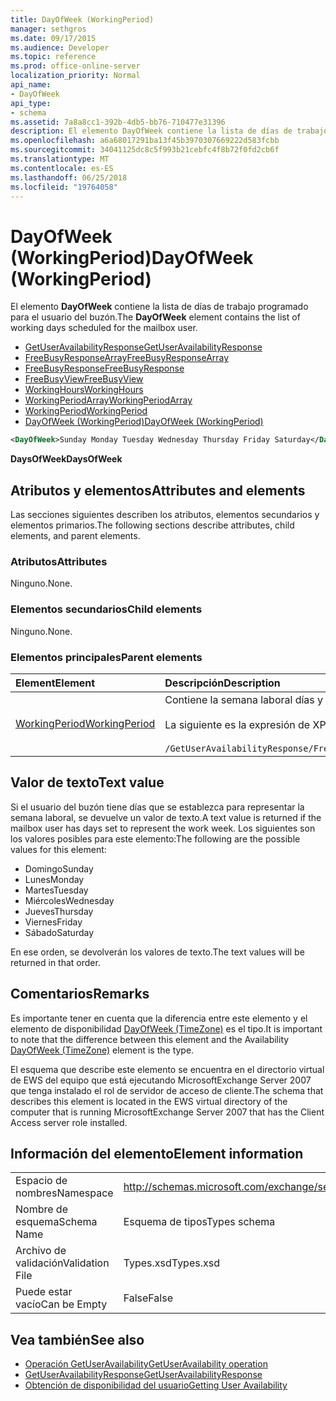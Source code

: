 ```yaml
---
title: DayOfWeek (WorkingPeriod)
manager: sethgros
ms.date: 09/17/2015
ms.audience: Developer
ms.topic: reference
ms.prod: office-online-server
localization_priority: Normal
api_name:
- DayOfWeek
api_type:
- schema
ms.assetid: 7a8a8cc1-392b-4db5-bb76-710477e31396
description: El elemento DayOfWeek contiene la lista de días de trabajo programado para el usuario del buzón.
ms.openlocfilehash: a6a68017291ba13f45b3970307669222d583fcbb
ms.sourcegitcommit: 34041125dc8c5f993b21cebfc4f8b72f0fd2cb6f
ms.translationtype: MT
ms.contentlocale: es-ES
ms.lasthandoff: 06/25/2018
ms.locfileid: "19764058"
---
```

# <a name="dayofweek-workingperiod"></a><span data-ttu-id="e7393-103">DayOfWeek (WorkingPeriod)</span><span class="sxs-lookup"><span data-stu-id="e7393-103">DayOfWeek (WorkingPeriod)</span></span>

<span data-ttu-id="e7393-104">El elemento **DayOfWeek** contiene la lista de días de trabajo programado para el usuario del buzón.</span><span class="sxs-lookup"><span data-stu-id="e7393-104">The **DayOfWeek** element contains the list of working days scheduled for the mailbox user.</span></span> 
  
- [<span data-ttu-id="e7393-105">GetUserAvailabilityResponse</span><span class="sxs-lookup"><span data-stu-id="e7393-105">GetUserAvailabilityResponse</span></span>](getuseravailabilityresponse.md)  
- [<span data-ttu-id="e7393-106">FreeBusyResponseArray</span><span class="sxs-lookup"><span data-stu-id="e7393-106">FreeBusyResponseArray</span></span>](freebusyresponsearray.md)  
- [<span data-ttu-id="e7393-107">FreeBusyResponse</span><span class="sxs-lookup"><span data-stu-id="e7393-107">FreeBusyResponse</span></span>](freebusyresponse.md)  
- [<span data-ttu-id="e7393-108">FreeBusyView</span><span class="sxs-lookup"><span data-stu-id="e7393-108">FreeBusyView</span></span>](freebusyview.md)  
- [<span data-ttu-id="e7393-109">WorkingHours</span><span class="sxs-lookup"><span data-stu-id="e7393-109">WorkingHours</span></span>](workinghours-ex15websvcsotherref.md)  
- [<span data-ttu-id="e7393-110">WorkingPeriodArray</span><span class="sxs-lookup"><span data-stu-id="e7393-110">WorkingPeriodArray</span></span>](workingperiodarray.md) 
- [<span data-ttu-id="e7393-111">WorkingPeriod</span><span class="sxs-lookup"><span data-stu-id="e7393-111">WorkingPeriod</span></span>](workingperiod.md)  
- [<span data-ttu-id="e7393-112">DayOfWeek (WorkingPeriod)</span><span class="sxs-lookup"><span data-stu-id="e7393-112">DayOfWeek (WorkingPeriod)</span></span>](dayofweek-workingperiod.md)
  
```xml
<DayOfWeek>Sunday Monday Tuesday Wednesday Thursday Friday Saturday</DayOfWeek>
```

<span data-ttu-id="e7393-113">**DaysOfWeek**</span><span class="sxs-lookup"><span data-stu-id="e7393-113">**DaysOfWeek**</span></span>

## <a name="attributes-and-elements"></a><span data-ttu-id="e7393-114">Atributos y elementos</span><span class="sxs-lookup"><span data-stu-id="e7393-114">Attributes and elements</span></span>

<span data-ttu-id="e7393-115">Las secciones siguientes describen los atributos, elementos secundarios y elementos primarios.</span><span class="sxs-lookup"><span data-stu-id="e7393-115">The following sections describe attributes, child elements, and parent elements.</span></span>
  
### <a name="attributes"></a><span data-ttu-id="e7393-116">Atributos</span><span class="sxs-lookup"><span data-stu-id="e7393-116">Attributes</span></span>

<span data-ttu-id="e7393-117">Ninguno.</span><span class="sxs-lookup"><span data-stu-id="e7393-117">None.</span></span>
  
### <a name="child-elements"></a><span data-ttu-id="e7393-118">Elementos secundarios</span><span class="sxs-lookup"><span data-stu-id="e7393-118">Child elements</span></span>

<span data-ttu-id="e7393-119">Ninguno.</span><span class="sxs-lookup"><span data-stu-id="e7393-119">None.</span></span>
  
### <a name="parent-elements"></a><span data-ttu-id="e7393-120">Elementos principales</span><span class="sxs-lookup"><span data-stu-id="e7393-120">Parent elements</span></span>

|<span data-ttu-id="e7393-121">**Element**</span><span class="sxs-lookup"><span data-stu-id="e7393-121">**Element**</span></span>|<span data-ttu-id="e7393-122">**Descripción**</span><span class="sxs-lookup"><span data-stu-id="e7393-122">**Description**</span></span>|
|:-----|:-----|
|[<span data-ttu-id="e7393-123">WorkingPeriod</span><span class="sxs-lookup"><span data-stu-id="e7393-123">WorkingPeriod</span></span>](workingperiod.md) <br/> |<span data-ttu-id="e7393-124">Contiene la semana laboral días y las horas del usuario de buzón de correo.</span><span class="sxs-lookup"><span data-stu-id="e7393-124">Contains the work week days and hours of the mailbox user.</span></span><br/><br/><span data-ttu-id="e7393-125">La siguiente es la expresión de XPath para este elemento:</span><span class="sxs-lookup"><span data-stu-id="e7393-125">The following is the XPath expression to this element:</span></span><br/><br/>`/GetUserAvailabilityResponse/FreeBusyResponseArray/FreeBusyResponse/FreeBusyView/WorkingHours/WorkingPeriodArray/WorkingPeriod[i[` <br/> |
   
## <a name="text-value"></a><span data-ttu-id="e7393-126">Valor de texto</span><span class="sxs-lookup"><span data-stu-id="e7393-126">Text value</span></span>

<span data-ttu-id="e7393-127">Si el usuario del buzón tiene días que se establezca para representar la semana laboral, se devuelve un valor de texto.</span><span class="sxs-lookup"><span data-stu-id="e7393-127">A text value is returned if the mailbox user has days set to represent the work week.</span></span> <span data-ttu-id="e7393-128">Los siguientes son los valores posibles para este elemento:</span><span class="sxs-lookup"><span data-stu-id="e7393-128">The following are the possible values for this element:</span></span>
  
- <span data-ttu-id="e7393-129">Domingo</span><span class="sxs-lookup"><span data-stu-id="e7393-129">Sunday</span></span>    
- <span data-ttu-id="e7393-130">Lunes</span><span class="sxs-lookup"><span data-stu-id="e7393-130">Monday</span></span>    
- <span data-ttu-id="e7393-131">Martes</span><span class="sxs-lookup"><span data-stu-id="e7393-131">Tuesday</span></span>    
- <span data-ttu-id="e7393-132">Miércoles</span><span class="sxs-lookup"><span data-stu-id="e7393-132">Wednesday</span></span>    
- <span data-ttu-id="e7393-133">Jueves</span><span class="sxs-lookup"><span data-stu-id="e7393-133">Thursday</span></span>    
- <span data-ttu-id="e7393-134">Viernes</span><span class="sxs-lookup"><span data-stu-id="e7393-134">Friday</span></span>    
- <span data-ttu-id="e7393-135">Sábado</span><span class="sxs-lookup"><span data-stu-id="e7393-135">Saturday</span></span> 
    
<span data-ttu-id="e7393-136">En ese orden, se devolverán los valores de texto.</span><span class="sxs-lookup"><span data-stu-id="e7393-136">The text values will be returned in that order.</span></span>
  
## <a name="remarks"></a><span data-ttu-id="e7393-137">Comentarios</span><span class="sxs-lookup"><span data-stu-id="e7393-137">Remarks</span></span>

<span data-ttu-id="e7393-138">Es importante tener en cuenta que la diferencia entre este elemento y el elemento de disponibilidad [DayOfWeek (TimeZone)](dayofweek-timezone.md) es el tipo.</span><span class="sxs-lookup"><span data-stu-id="e7393-138">It is important to note that the difference between this element and the Availability [DayOfWeek (TimeZone)](dayofweek-timezone.md) element is the type.</span></span> 
  
<span data-ttu-id="e7393-139">El esquema que describe este elemento se encuentra en el directorio virtual de EWS del equipo que está ejecutando MicrosoftExchange Server 2007 que tenga instalado el rol de servidor de acceso de cliente.</span><span class="sxs-lookup"><span data-stu-id="e7393-139">The schema that describes this element is located in the EWS virtual directory of the computer that is running MicrosoftExchange Server 2007 that has the Client Access server role installed.</span></span>
  
## <a name="element-information"></a><span data-ttu-id="e7393-140">Información del elemento</span><span class="sxs-lookup"><span data-stu-id="e7393-140">Element information</span></span>

|||
|:-----|:-----|
|<span data-ttu-id="e7393-141">Espacio de nombres</span><span class="sxs-lookup"><span data-stu-id="e7393-141">Namespace</span></span>  <br/> |http://schemas.microsoft.com/exchange/services/2006/types  <br/> |
|<span data-ttu-id="e7393-142">Nombre de esquema</span><span class="sxs-lookup"><span data-stu-id="e7393-142">Schema Name</span></span>  <br/> |<span data-ttu-id="e7393-143">Esquema de tipos</span><span class="sxs-lookup"><span data-stu-id="e7393-143">Types schema</span></span>  <br/> |
|<span data-ttu-id="e7393-144">Archivo de validación</span><span class="sxs-lookup"><span data-stu-id="e7393-144">Validation File</span></span>  <br/> |<span data-ttu-id="e7393-145">Types.xsd</span><span class="sxs-lookup"><span data-stu-id="e7393-145">Types.xsd</span></span>  <br/> |
|<span data-ttu-id="e7393-146">Puede estar vacío</span><span class="sxs-lookup"><span data-stu-id="e7393-146">Can be Empty</span></span>  <br/> |<span data-ttu-id="e7393-147">False</span><span class="sxs-lookup"><span data-stu-id="e7393-147">False</span></span>  <br/> |
   
## <a name="see-also"></a><span data-ttu-id="e7393-148">Vea también</span><span class="sxs-lookup"><span data-stu-id="e7393-148">See also</span></span>

- [<span data-ttu-id="e7393-149">Operación GetUserAvailability</span><span class="sxs-lookup"><span data-stu-id="e7393-149">GetUserAvailability operation</span></span>](getuseravailability-operation.md)  
- [<span data-ttu-id="e7393-150">GetUserAvailabilityResponse</span><span class="sxs-lookup"><span data-stu-id="e7393-150">GetUserAvailabilityResponse</span></span>](getuseravailabilityresponse.md)
- [<span data-ttu-id="e7393-151">Obtención de disponibilidad del usuario</span><span class="sxs-lookup"><span data-stu-id="e7393-151">Getting User Availability</span></span>](http://msdn.microsoft.com/library/d4133fcb-9b0f-4e6b-aadf-a389da83516a%28Office.15%29.aspx)


